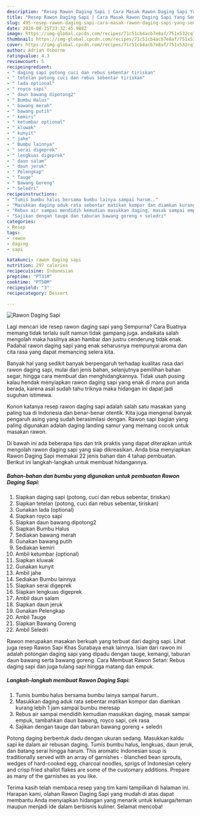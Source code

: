 ```yaml
---
description: "Resep Rawon Daging Sapi | Cara Masak Rawon Daging Sapi Yang Sempurna"
title: "Resep Rawon Daging Sapi | Cara Masak Rawon Daging Sapi Yang Sempurna"
slug: 495-resep-rawon-daging-sapi-cara-masak-rawon-daging-sapi-yang-sempurna
date: 2020-08-25T23:32:45.988Z
image: https://img-global.cpcdn.com/recipes/71c51cb4acb7e8af/751x532cq70/rawon-daging-sapi-foto-resep-utama.jpg
thumbnail: https://img-global.cpcdn.com/recipes/71c51cb4acb7e8af/751x532cq70/rawon-daging-sapi-foto-resep-utama.jpg
cover: https://img-global.cpcdn.com/recipes/71c51cb4acb7e8af/751x532cq70/rawon-daging-sapi-foto-resep-utama.jpg
author: Adrian Osborne
ratingvalue: 4.3
reviewcount: 5
recipeingredient:
- " daging sapi potong cuci dan rebus sebentar tiriskan"
- " tetelan potong cuci dan rebus sebentar tiriskan"
- " lada optional"
- " royco sapi"
- " daun bawang dipotong2"
- " Bumbu Halus"
- " bawang merah"
- " bawang putih"
- " kemiri"
- " ketumbar optional"
- " kluwak"
- " kunyit"
- " jahe"
- " Bumbu lainnya"
- " serai digeprek"
- " lengkuas digeprek"
- " daun salam"
- " daun jeruk"
- " Pelengkap"
- " Tauge"
- " Bawang Goreng"
- " Seledri"
recipeinstructions:
- "Tumis bumbu halus bersama bumbu lainya sampai harum.."
- "Masukkan daging aduk rata sebentar matikan kompor dan diamkan kurang lebih 1 jam sampai bumbu meresap"
- "Rebus air sampai mendidih kemudian masukkan daging, masak sampai empuk, tambahkan daun bawang, royco sapi, cek rasa"
- "Sajikan dengan tauge dan taburan bawang goreng + seledri"
categories:
- Resep
tags:
- rawon
- daging
- sapi

katakunci: rawon daging sapi 
nutrition: 297 calories
recipecuisine: Indonesian
preptime: "PT31M"
cooktime: "PT50M"
recipeyield: "3"
recipecategory: Dessert

---
```



![Rawon Daging Sapi](https://img-global.cpcdn.com/recipes/71c51cb4acb7e8af/751x532cq70/rawon-daging-sapi-foto-resep-utama.jpg)

Lagi mencari ide resep rawon daging sapi yang Sempurna? Cara Buatnya memang tidak terlalu sulit namun tidak gampang juga. andaikata salah mengolah maka hasilnya akan hambar dan justru cenderung tidak enak. Padahal rawon daging sapi yang enak seharusnya mempunyai aroma dan cita rasa yang dapat memancing selera kita.

Banyak hal yang sedikit banyak berpengaruh terhadap kualitas rasa dari rawon daging sapi, mulai dari jenis bahan, selanjutnya pemilihan bahan segar, hingga cara membuat dan menghidangkannya. Tidak usah pusing kalau hendak menyiapkan rawon daging sapi yang enak di mana pun anda berada, karena asal sudah tahu triknya maka hidangan ini dapat jadi suguhan istimewa.

Konon katanya resep rawon daging sapi adalah salah satu masakan yang paling tua di Indonesia dan benar-benar otentik. Kita juga mengenal banyak pengaruh asing yang sudah berasimilasi dengan. Rawon sapi bagian yang paling digunakan adalah daging landing samur yang memang cocok untuk masakan rawon.


Di bawah ini ada beberapa tips dan trik praktis yang dapat diterapkan untuk mengolah rawon daging sapi yang siap dikreasikan. Anda bisa menyiapkan Rawon Daging Sapi memakai 22 jenis bahan dan 4 tahap pembuatan. Berikut ini langkah-langkah untuk membuat hidangannya.

<!--inarticleads1-->

##### Bahan-bahan dan bumbu yang digunakan untuk pembuatan Rawon Daging Sapi:

1. Siapkan  daging sapi (potong, cuci dan rebus sebentar, tiriskan)
1. Siapkan  tetelan (potong, cuci dan rebus sebentar, tiriskan)
1. Gunakan  lada (optional)
1. Siapkan  royco sapi
1. Siapkan  daun bawang dipotong2
1. Siapkan  Bumbu Halus
1. Sediakan  bawang merah
1. Gunakan  bawang putih
1. Sediakan  kemiri
1. Ambil  ketumbar (optional)
1. Siapkan  kluwak
1. Gunakan  kunyit
1. Ambil  jahe
1. Sediakan  Bumbu lainnya
1. Siapkan  serai digeprek
1. Siapkan  lengkuas digeprek
1. Ambil  daun salam
1. Siapkan  daun jeruk
1. Gunakan  Pelengkap
1. Ambil  Tauge
1. Siapkan  Bawang Goreng
1. Ambil  Seledri


Rawon merupakan masakan berkuah yang terbuat dari daging sapi. Lihat juga resep Rawon Sapi Khas Surabaya enak lainnya. Isian dari rawon ini adalah potongan daging sapi yang dipadu dengan tauge, kemangi, taburan daun bawang serta bawang goreng. Cara Membuat Rawon Setan: Rebus daging sapi dan juga tulang sapi hingga matang dan empuk. 

<!--inarticleads2-->

##### Langkah-langkah membuat Rawon Daging Sapi:

1. Tumis bumbu halus bersama bumbu lainya sampai harum..
1. Masukkan daging aduk rata sebentar matikan kompor dan diamkan kurang lebih 1 jam sampai bumbu meresap
1. Rebus air sampai mendidih kemudian masukkan daging, masak sampai empuk, tambahkan daun bawang, royco sapi, cek rasa
1. Sajikan dengan tauge dan taburan bawang goreng + seledri


Potong daging berbentuk dadu dengan ukuran sedang. Masukkan kaldu sapi ke dalam air rebusan daging. Tumis bumbu halus, lengkuas, daun jeruk, dan batang serai hingga harum. This aromatic Indonesian soup is traditionally served with an array of garnishes - blanched bean sprouts, wedges of hard-cooked egg, charcoal noodles, sprigs of Indonesian celery and crisp fried shallot flakes are some of the customary additions. Prepare as many of the garnishes as you like. 

Terima kasih telah membaca resep yang tim kami tampilkan di halaman ini. Harapan kami, olahan Rawon Daging Sapi yang mudah di atas dapat membantu Anda menyiapkan hidangan yang menarik untuk keluarga/teman maupun menjadi ide dalam berbisnis kuliner. Selamat mencoba!
